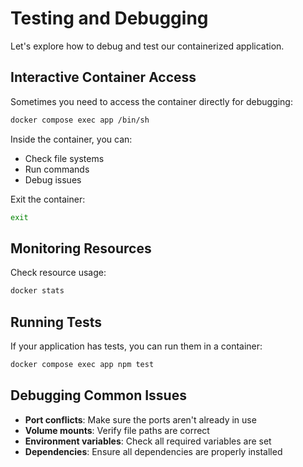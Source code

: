 # Testing and Debugging

Let's explore how to debug and test our containerized application.

## Interactive Container Access

Sometimes you need to access the container directly for debugging:

```bash
docker compose exec app /bin/sh
```

Inside the container, you can:
- Check file systems
- Run commands
- Debug issues

Exit the container:

```bash
exit
```

## Monitoring Resources

Check resource usage:

```bash
docker stats
```

## Running Tests

If your application has tests, you can run them in a container:

```bash
docker compose exec app npm test
```

## Debugging Common Issues

- **Port conflicts**: Make sure the ports aren't already in use
- **Volume mounts**: Verify file paths are correct
- **Environment variables**: Check all required variables are set
- **Dependencies**: Ensure all dependencies are properly installed
